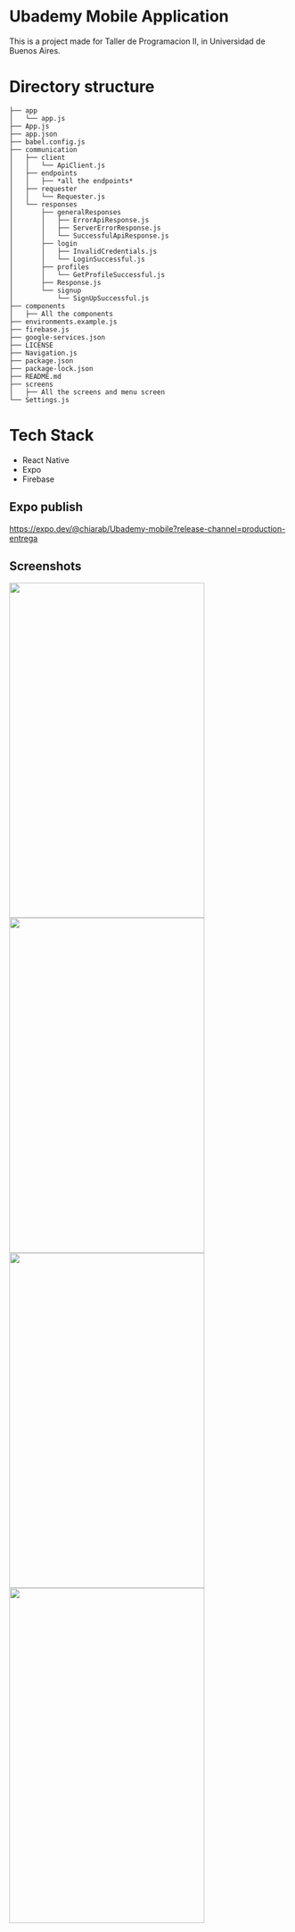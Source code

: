 # Ubademy Mobile Application

This is a project made for Taller de Programacion II, in Universidad de Buenos Aires.

# Directory structure

```tree
├── app
│   └── app.js
├── App.js
├── app.json
├── babel.config.js
├── communication
│   ├── client
│   │   └── ApiClient.js
│   ├── endpoints
│   │   ├── *all the endpoints*
│   ├── requester
│   │   └── Requester.js
│   └── responses
│       ├── generalResponses
│       │   ├── ErrorApiResponse.js
│       │   ├── ServerErrorResponse.js
│       │   └── SuccessfulApiResponse.js
│       ├── login
│       │   ├── InvalidCredentials.js
│       │   └── LoginSuccessful.js
│       ├── profiles
│       │   └── GetProfileSuccessful.js
│       ├── Response.js
│       └── signup
│           └── SignUpSuccessful.js
├── components
│   ├── All the components
├── environments.example.js
├── firebase.js
├── google-services.json
├── LICENSE
├── Navigation.js
├── package.json
├── package-lock.json
├── README.md
├── screens
│   ├── All the screens and menu screen
└── Settings.js
```

# Tech Stack

* React Native
* Expo
* Firebase

## Expo publish

<https://expo.dev/@chiarab/Ubademy-mobile?release-channel=production-entrega>

## Screenshots

<img src="https://user-images.githubusercontent.com/29211474/147265058-7bc9c638-df74-4393-bbbc-e03afcfbd0f1.jpg" width="350" height="600">
<img src="https://user-images.githubusercontent.com/29211474/147265141-b5608278-8574-427e-8f56-b34ebd7140fa.jpg" width="350" height="600">
<img src="https://user-images.githubusercontent.com/29211474/147265166-071a357f-e1dc-441a-af34-ce16a5789a32.jpg" width="350" height="600">
<img src="https://user-images.githubusercontent.com/29211474/147265192-330d0eee-2296-44d3-9f31-ae75b6c4ccb4.jpg" width="350" height="600">

